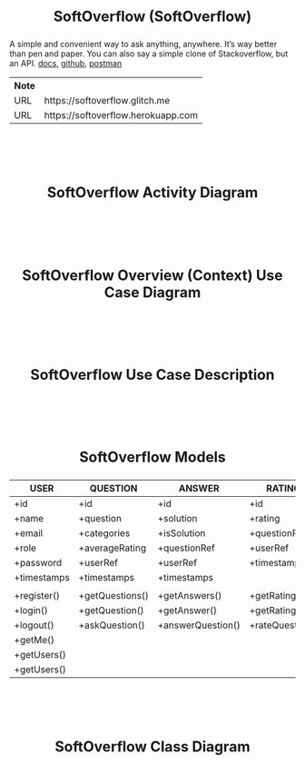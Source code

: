 # <p style="text-align: center; font-size: 25px;">SoftOverflow (SoftOverflow)</p>

A simple and convenient way to ask anything, anywhere. It’s way better than pen and paper.
You can also say a simple clone of Stackoverflow, but an API. <a href="https://softoverflow.glitch.me/" target="_blank">docs</a>, <a href="https://github.com/oyedotunsodiq045/softoverflow" target="_blank">github</a>, <a href="https://documenter.getpostman.com/view/3890015/TVYQ1ZNY" target="_blank">postman</a>

<table>
  <tr>
    <th>Note</th>
    <th></th>
  </tr>
  <tr>
    <td>URL</td>
    <td>https://softoverflow.glitch.me</td>
  </tr>
  <tr>
    <td>URL</td>
    <td>https://softoverflow.herokuapp.com</td>
  </tr>
</table>

<br><br><br>

# <p style="text-align: center; font-size: 25px;">SoftOverflow Activity Diagram</p>

<br><br><br>

# <p style="text-align: center; font-size: 25px;">SoftOverflow Overview (Context) Use Case Diagram</p>

<br><br><br>

# <p style="text-align: center; font-size: 25px;">SoftOverflow Use Case Description</p>

<br><br><br>

# <p style="text-align: center; font-size: 25px;">SoftOverflow Models</p>

| USER          | QUESTION        | ANSWER           | RATING          |
| ------------- | ----------------|------------------| ----------------|
| +id           | +id             | +id              | +id             |
| +name         | +question       | +solution        | +rating         |
| +email        | +categories     | +isSolution      | +questionRef    |
| +role         | +averageRating  | +questionRef     | +userRef        |
| +password     | +userRef        | +userRef         | +timestamps     |
| +timestamps   | +timestamps     | +timestamps      |                 |
|               |                 |                  |                 |
| +register()   |+getQuestions()  |+getAnswers()     |+getRatings()    |
| +login()      |+getQuestion()   |+getAnswer()      |+getRating()     |
| +logout()     |+askQuestion()   |+answerQuestion() |+rateQuestion()  |
| +getMe()      |                 |                  |                 |
| +getUsers()   |                 |                  |                 |
| +getUsers()   |                 |                  |                 |

<br><br><br>

# <p style="text-align: center; font-size: 25px;">SoftOverflow Class Diagram</p>